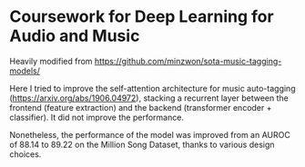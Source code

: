 # Coursework for Deep Learning for Audio and Music

Heavily modified from https://github.com/minzwon/sota-music-tagging-models/ 

Here I tried to improve the self-attention architecture for music auto-tagging (https://arxiv.org/abs/1906.04972), stacking a recurrent layer between the frontend (feature extraction) and the backend (transformer encoder + classifier). It did not improve the performance.

Nonetheless, the performance of the model was improved from an AUROC of 88.14 to 89.22 on the Million Song Dataset, thanks to various design choices.

